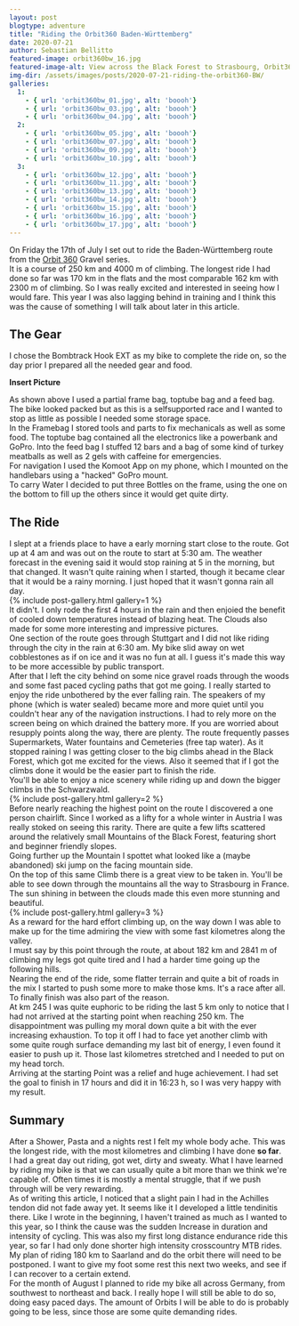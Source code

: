```yaml
---
layout: post
blogtype: adventure
title: "Riding the Orbit360 Baden-Württemberg"
date: 2020-07-21
author: Sebastian Bellitto
featured-image: orbit360bw_16.jpg
featured-image-alt: View across the Black Forest to Strasbourg, Orbit360 Baden-Württemberg
img-dir: /assets/images/posts/2020-07-21-riding-the-orbit360-BW/
galleries:
  1:
    - { url: 'orbit360bw_01.jpg', alt: 'boooh'}
    - { url: 'orbit360bw_03.jpg', alt: 'boooh'}
    - { url: 'orbit360bw_04.jpg', alt: 'boooh'}
  2:
    - { url: 'orbit360bw_05.jpg', alt: 'boooh'}
    - { url: 'orbit360bw_07.jpg', alt: 'boooh'}
    - { url: 'orbit360bw_09.jpg', alt: 'boooh'}
    - { url: 'orbit360bw_10.jpg', alt: 'boooh'}
  3:
    - { url: 'orbit360bw_12.jpg', alt: 'boooh'}
    - { url: 'orbit360bw_11.jpg', alt: 'boooh'}
    - { url: 'orbit360bw_13.jpg', alt: 'boooh'}
    - { url: 'orbit360bw_14.jpg', alt: 'boooh'}
    - { url: 'orbit360bw_15.jpg', alt: 'boooh'}
    - { url: 'orbit360bw_16.jpg', alt: 'boooh'}
    - { url: 'orbit360bw_17.jpg', alt: 'boooh'}
---
```

On Friday the 17th of July I set out to ride the Baden-Württemberg route from the [Orbit 360](https://orbit360.cc) Gravel series.<br>
It is a course of 250 km and 4000 m of climbing. The longest ride I had done so far was 170 km in the flats and the most comparable 162 km with 2300 m of climbing. So I was really excited and interested in seeing how I would fare. This year I was also lagging behind in training and I think this was the cause of something I will talk about later in this article.<br>

## The Gear
I chose the Bombtrack Hook EXT as my bike to complete the ride on, so the day prior I prepared all the needed gear and food.<br>

**Insert Picture**<br>

As shown above I used a partial frame bag, toptube bag and a feed bag. The bike looked packed but as this is a selfsupported race and I wanted to stop as little as possible I needed some storage space.<br>
In the Framebag I stored tools and parts to fix mechanicals as well as some food. The toptube bag contained all the electronics like a powerbank and GoPro. Into the feed bag I stuffed 12 bars and a bag of some kind of turkey meatballs as well as 2 gels with caffeine for emergencies.<br>
For navigation I used the Komoot App on my phone, which I mounted on the handlebars using a "hacked" GoPro mount.<br>
To carry Water I decided to put three Bottles on the frame, using the one on the bottom to fill up the others since it would get quite dirty.<br>

## The Ride
I slept at a friends place to have a early morning start close to the route. Got up at 4 am and was out on the route to start at 5:30 am. The weather forecast in the evening said it would stop raining at 5 in the morning, but that changed. It wasn't quite raining when I started, though it became clear that it would be a rainy morning. I just hoped that it wasn't gonna rain all day.<br>
{% include post-gallery.html gallery=1 %}<br>
It didn't. I only rode the first 4 hours in the rain and then enjoied the benefit of cooled down temperatures instead of blazing heat. The Clouds also made for some more interesting and impressive pictures.<br>
One section of the route goes through Stuttgart and I did not like riding through the city in the rain at 6:30 am. My bike slid away on wet cobblestones as if on ice and it was no fun at all. I guess it's made this way to be more accessible by public transport.<br>
After that I left the city behind on some nice gravel roads through the woods and some fast paced cycling paths that got me going. I really started to enjoy the ride unbothered by the ever falling rain. The speakers of my phone (which is water sealed) became more and more quiet until you couldn't hear any of the navigation instructions. I had to rely more on the screen being on which drained the battery more.
If you are worried about resupply points along the way, there are plenty. The route frequently passes Supermarkets, Water fountains and Cemeteries (free tap water).
As it stopped raining I was getting closer to the big climbs ahead in the Black Forest, which got me excited for the views. Also it seemed that if I got the climbs done it would be the easier part to finish the ride.<br>
You'll be able to enjoy a nice scenery while riding up and down the bigger climbs in the Schwarzwald.<br>
{% include post-gallery.html gallery=2 %}<br>
Before nearly reaching the highest point on the route I discovered a one person chairlift. Since I worked as a lifty for a whole winter in Austria I was really stoked on seeing this rarity. There are quite a few lifts scattered around the relatively small Mountains of the Black Forest, featuring short and beginner friendly slopes.<br>
Going further up the Mountain I spottet what looked like a (maybe abandoned) ski jump on the facing mountain side.<br>
On the top of this same Climb there is a great view to be taken in. You'll be able to see down through the mountains all the way to Strasbourg in France. The sun shining in between the clouds made this even more stunning and beautiful.<br>
{% include post-gallery.html gallery=3 %}<br>
As a reward for the hard effort climbing up, on the way down I was able to make up for the time admiring the view with some fast kilometres along the valley.<br>
I must say by this point through the route, at about 182 km and 2841 m of climbing my legs got quite tired and I had a harder time going up the following hills.<br>
Nearing the end of the ride, some flatter terrain and quite a bit of roads in the mix I started to push some more to make those kms. It's a race after all. To finally finish was also part of the reason.<br>
At km 245 I was quite euphoric to be riding the last 5 km only to notice that I had not arrived at the starting point when reaching 250 km. The disappointment was pulling my moral down quite a bit with the ever increasing exhaustion. To top it off I had to face yet another climb with some quite rough surface demanding my last bit of energy, I even found it easier to push up it. Those last kilometres stretched and I needed to put on my head torch.<br>
Arriving at the starting Point was a relief and huge achievement. I had set the goal to finish in 17 hours and did it in 16:23 h, so I was very happy with my result.<br>

## Summary
After a Shower, Pasta and a nights rest I felt my whole body ache. This was the longest ride, with the most kilometres and climbing I have done **so far**.<br>
I had a great day out riding, got wet, dirty and sweaty. What I have learned by riding my bike is that we can usually quite a bit more than we think we're capable of. Often times it is mostly a mental struggle, that if we push through will be very rewarding.<br>
As of writing this article, I noticed that a slight pain I had in the Achilles tendon did not fade away yet. It seems like it I developed a little tendinitis there. Like I wrote in the beginning, I haven't trained as much as I wanted to this year, so I think the cause was the sudden Increase in duration and intensity of cycling. This was also my first long distance endurance ride this year, so far I had only done shorter high intensity crosscountry MTB rides.<br>
My plan of riding 180 km to Saarland and do the orbit there will need to be postponed. I want to give my foot some rest this next two weeks, and see if I can recover to a certain extend.<br>
For the month of August I planned to ride my bike all across Germany, from southwest to northeast and back. I really hope I will still be able to do so, doing easy paced days. The amount of Orbits I will be able to do is probably going to be less, since those are some quite demanding rides.

